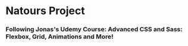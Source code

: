 # Natours Project 

### Following Jonas's Udemy Course: Advanced CSS and Sass: Flexbox, Grid, Animations and More!